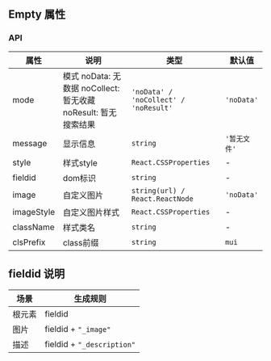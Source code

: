 ## Empty 属性
### API

属性 | 说明 | 类型 | 默认值
----|----|----|----------
mode | 模式 noData: 无数据 noCollect: 暂无收藏 noResult: 暂无搜索结果 | `'noData' / 'noCollect' / 'noResult'` | `'noData'`
message | 显示信息 | `string` | `'暂无文件'`
style | 样式style | `React.CSSProperties` | -
fieldid | dom标识 | `string` | -
image | 自定义图片 | `string(url) / React.ReactNode` | `'noData'`
imageStyle | 自定义图片样式 | `React.CSSProperties` | -
className | 样式类名 | `string` | -
clsPrefix | class前缀 | `string` | `mui`


## fieldid 说明

| 场景             | 生成规则          |
| --------------- | ---------------- |
| 根元素           | fieldid          |
| 图片           | fieldid + `"_image"`  |
| 描述           | fieldid + `"_description"`          |
